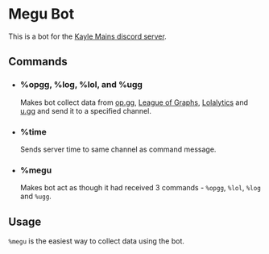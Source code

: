 # **Megu Bot**
This is a bot for the [Kayle Mains discord server](https://discord.gg/ExyGyS8). 

## **Commands**
- ### %opgg, %log, %lol, and %ugg
    Makes bot collect data from [op.gg](https://na.op.gg), [League of Graphs](https://www.leagueofgraphs.com/),  [Lolalytics](https://www.lolalytics.com/) and [u.gg](https://u.gg/) and send it to a specified channel.

- ### %time
    Sends server time to same channel as command message.
    
- ### %megu
    Makes bot act as though it had received 3 commands - `%opgg`, `%lol`, `%log` and `%ugg`.

## **Usage**
`%megu` is the easiest way to collect data using the bot.

    